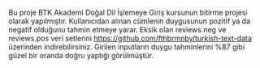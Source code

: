Bu proje BTK Akademi Doğal Dil İşlemeye Giriş kursunun bitirme projesi olarak yapılmıştır.
Kullanıcıdan alınan cümlenin duygusunun pozitif ya da negatif olduğunu tahmin etmeye yarar.
Eksik olan reviews.neg ve reviews.pos veri setlerini https://github.com/fthbrmnby/turkish-text-data üzerinden indirebilirsiniz.
Girilen inputların duygu tahminlerini %87 gibi güzel bir oranda doğru yaptığı görülmüştür.
